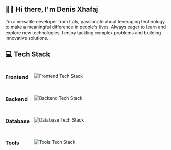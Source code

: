 
## 👨‍💻 Hi there, I'm Denis Xhafaj

I'm a versatile developer from Italy, passionate about leveraging technology to make a meaningful difference in people's lives. Always eager to learn and explore new technologies, I enjoy tackling complex problems and building innovative solutions.


## 💻 Tech Stack

<div style="display: flex; align-items: center; gap: 10px; margin-bottom: 10px;">
    <div style="width: 80px;"><h3>Frontend</h3></div>
    <img src="https://skillicons.dev/icons?i=html,css,ts,angular" alt="Frontend Tech Stack">
     <br>
</div>

<div style="display: flex; align-items: center; gap: 10px; margin-bottom: 10px;">
    <div style="width: 80px;"><h3>Backend</h3></div>
    <img src="https://skillicons.dev/icons?i=cs,net" alt="Backend Tech Stack">
     <br>
</div>

<div style="display: flex; align-items: center; gap: 10px; margin-bottom: 10px;">
    <div style="width: 80px;"><h3>Database</h3></div>
    <img src="https://go-skill-icons.vercel.app/api/icons?i=sqlserver" alt="Database Tech Stack">
     <br>
</div>

<div style="display: flex; align-items: center; gap: 10px; margin-bottom: 10px;">
    <div style="width: 80px;"><h3>Tools</h3></div>
    <img src="https://skillicons.dev/icons?i=figma,linux,git" alt="Tools Tech Stack">
     <br>
</div>

